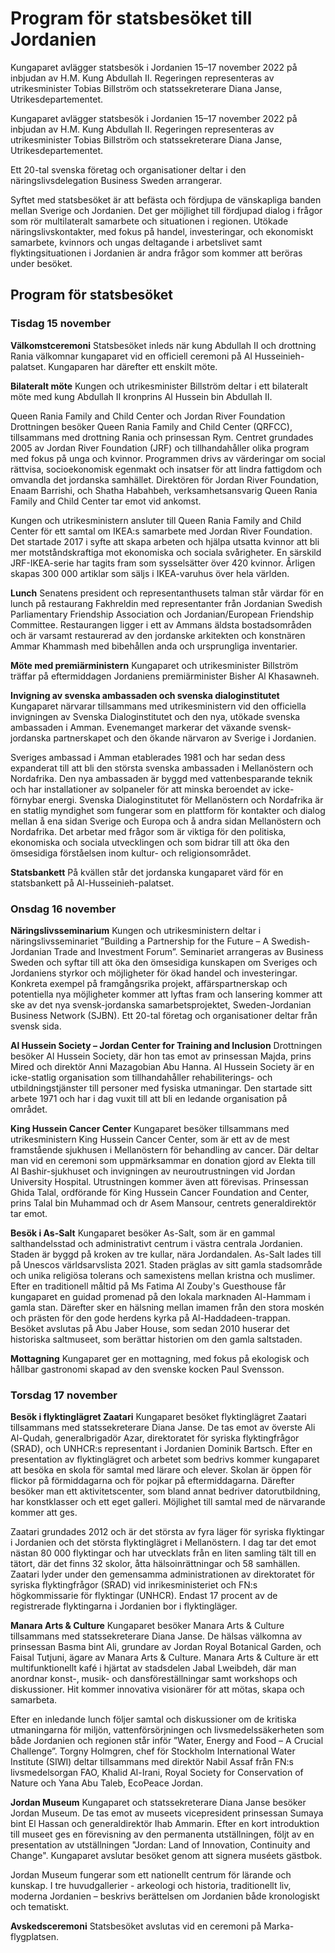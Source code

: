 # Program för statsbesöket till Jordanien

Kungaparet avlägger statsbesök i Jordanien 15–17 november 2022 på inbjudan av H.M. Kung Abdullah II. Regeringen representeras av utrikesminister Tobias Billström och statssekreterare Diana Janse, Utrikesdepartementet.

Kungaparet avlägger statsbesök i Jordanien 15–17 november 2022 på inbjudan av H.M. Kung Abdullah II. Regeringen representeras av utrikesminister Tobias Billström och statssekreterare Diana Janse, Utrikesdepartementet.

Ett 20-tal svenska företag och organisationer deltar i den näringslivsdelegation Business Sweden arrangerar.

Syftet med statsbesöket är att befästa och fördjupa de vänskapliga banden mellan Sverige och Jordanien. Det ger möjlighet till fördjupad dialog i frågor som rör multilateralt samarbete och situationen i regionen. Utökade näringslivskontakter, med fokus på handel, investeringar, och ekonomiskt samarbete, kvinnors och ungas deltagande i arbetslivet samt flyktingsituationen i Jordanien är andra frågor som kommer att beröras under besöket.

## Program för statsbesöket

### Tisdag 15 november

**Välkomstceremoni**
Statsbesöket inleds när kung Abdullah II och drottning Rania välkomnar kungaparet vid en officiell ceremoni på Al Husseinieh-palatset. Kungaparen har därefter ett enskilt möte.

**Bilateralt möte**
Kungen och utrikesminister Billström deltar i ett bilateralt möte med kung Abdullah II kronprins Al Hussein bin Abdullah II.

Queen Rania Family and Child Center och Jordan River Foundation
Drottningen besöker Queen Rania Family and Child Center (QRFCC), tillsammans med drottning Rania och prinsessan Rym. Centret grundades 2005 av Jordan River Foundation (JRF) och tillhandahåller olika program med fokus på unga och kvinnor. Programmen drivs av värderingar om social rättvisa, socioekonomisk egenmakt och insatser för att lindra fattigdom och omvandla det jordanska samhället. Direktören för Jordan River Foundation,  Enaam Barrishi, och Shatha Habahbeh, verksamhetsansvarig Queen Rania Family and Child Center tar emot vid ankomst.

Kungen och utrikesministern ansluter till Queen Rania Family and Child Center för ett samtal om IKEA:s samarbete med Jordan River Foundation. Det startade 2017 i syfte att skapa arbeten och hjälpa utsatta kvinnor att bli mer motståndskraftiga mot ekonomiska och sociala svårigheter. En särskild JRF-IKEA-serie har tagits fram som sysselsätter över 420 kvinnor. Årligen skapas 300 000 artiklar som säljs i IKEA-varuhus över hela världen.

**Lunch**
Senatens president och representanthusets talman står värdar för en lunch på restaurang Fakhreldin med representanter från Jordanian Swedish Parliamentary Friendship Association och Jordanian/European Friendship Committee. Restaurangen ligger i ett av Ammans äldsta bostadsområden och är varsamt restaurerad av den jordanske arkitekten och konstnären Ammar Khammash med bibehållen anda och ursprungliga inventarier.

**Möte med premiärministern**
Kungaparet och utrikesminister Billström träffar på eftermiddagen Jordaniens premiärminister Bisher Al Khasawneh.

**Invigning av svenska ambassaden och svenska dialoginstitutet**
Kungaparet närvarar tillsammans med utrikesministern vid den officiella invigningen av Svenska Dialoginstitutet och den nya, utökade svenska ambassaden i Amman. Evenemanget markerar det växande svensk-jordanska partnerskapet och den ökande närvaron av Sverige i Jordanien.

Sveriges ambassad i Amman etablerades 1981 och har sedan dess expanderat till att bli den största svenska ambassaden i Mellanöstern och Nordafrika. Den nya ambassaden är byggd med vattenbesparande teknik och har installationer av solpaneler för att minska beroendet av icke-förnybar energi. Svenska Dialoginstitutet för Mellanöstern och Nordafrika är en statlig myndighet som fungerar som en plattform för kontakter och dialog mellan å ena sidan Sverige och Europa och å andra sidan Mellanöstern och Nordafrika. Det arbetar med frågor som är viktiga för den politiska, ekonomiska och sociala utvecklingen och som bidrar till att öka den ömsesidiga förståelsen inom kultur- och religionsområdet.

**Statsbankett**
På kvällen står det jordanska kungaparet värd för en statsbankett på Al-Husseinieh-palatset.

### Onsdag 16 november

**Näringslivsseminarium**
Kungen och utrikesministern deltar i näringslivsseminariet ”Building a Partnership for the Future – A Swedish-Jordanian Trade and Investment Forum”. Seminariet arrangeras av Business Sweden och syftar till att öka den ömsesidiga kunskapen om Sveriges och Jordaniens styrkor och möjligheter för ökad handel och investeringar. Konkreta exempel på framgångsrika projekt, affärspartnerskap och potentiella nya möjligheter kommer att lyftas fram och lansering kommer att ske av det nya svensk-jordanska samarbetsprojektet, Sweden-Jordanian Business Network (SJBN). Ett 20-tal företag och organisationer deltar från svensk sida.

**Al Hussein Society – Jordan Center for Training and Inclusion**
Drottningen besöker Al Hussein Society, där hon tas emot av prinsessan Majda, prins Mired och direktör Anni Mazagobian Abu Hanna. Al Hussein Society är en icke-statlig organisation som tillhandahåller rehabiliterings- och utbildningstjänster till personer med fysiska utmaningar. Den startade sitt arbete 1971 och har i dag vuxit till att bli en ledande organisation på området.

**King Hussein Cancer Center**
Kungaparet besöker tillsammans med utrikesministern King Hussein Cancer Center, som är ett av de mest framstående sjukhusen i Mellanöstern för behandling av cancer. Där deltar man vid en ceremoni som uppmärksammar en donation gjord av Elekta till Al Bashir-sjukhuset och invigningen av neuroutrustningen vid Jordan University Hospital. Utrustningen kommer även att förevisas. Prinsessan Ghida Talal, ordförande för King Hussein Cancer Foundation and Center, prins Talal bin Muhammad och dr Asem Mansour, centrets generaldirektör tar emot.

**Besök i As-Salt**
Kungaparet besöker As-Salt, som är en gammal salthandelsstad och administrativt centrum i västra centrala Jordanien. Staden är byggd på kroken av tre kullar, nära Jordandalen. As-Salt lades till på Unescos världsarvslista 2021. Staden präglas av sitt gamla stadsområde och unika religiösa tolerans och samexistens mellan kristna och muslimer. Efter en traditionell måltid på Ms Fatima Al Zouby's Guesthouse får kungaparet en guidad promenad på den lokala marknaden Al-Hammam i gamla stan. Därefter sker en hälsning mellan imamen från den stora moskén och prästen för den gode herdens kyrka på Al-Haddadeen-trappan. Besöket avslutas på Abu Jaber House, som sedan 2010 huserar det historiska saltmuseet, som berättar historien om den gamla saltstaden.

**Mottagning**
Kungaparet ger en mottagning, med fokus på ekologisk och hållbar gastronomi skapad av den svenske kocken Paul Svensson.

### Torsdag 17 november

**Besök i flyktinglägret Zaatari**
Kungaparet besöket flyktinglägret Zaatari tillsammans med statssekreterare Diana Janse. De tas emot av överste Ali Al-Qudah, generalbrigadör Azar, direktoratet för syriska flyktingfrågor (SRAD), och UNHCR:s representant i Jordanien Dominik Bartsch. Efter en presentation av flyktinglägret och arbetet som bedrivs kommer kungaparet att besöka en skola för samtal med lärare och elever. Skolan är öppen för flickor på förmiddagarna och för pojkar på eftermiddagarna. Därefter besöker man ett aktivitetscenter, som bland annat bedriver datorutbildning, har konstklasser och ett eget galleri. Möjlighet till samtal med de närvarande kommer att ges.

Zaatari grundades 2012 och är det största av fyra läger för syriska flyktingar i Jordanien och det största flyktinglägret i Mellanöstern. I dag tar det emot nästan 80 000 flyktingar och har utvecklats från en liten samling tält till en tätort, där det finns 32 skolor, åtta hälsoinrättningar och 58 samhällen. Zaatari lyder under den gemensamma administrationen av direktoratet för syriska flyktingfrågor (SRAD) vid inrikesministeriet och FN:s högkommissarie för flyktingar (UNHCR). Endast 17 procent av de registrerade flyktingarna i Jordanien bor i flyktingläger.

**Manara Arts & Culture**
Kungaparet besöker Manara Arts & Culture tillsammans med statssekreterare Diana Janse. De hälsas välkomna av prinsessan Basma bint Ali, grundare av Jordan Royal Botanical Garden, och Faisal Tutjuni, ägare av Manara Arts & Culture. Manara Arts & Culture är ett multifunktionellt kafé i hjärtat av stadsdelen Jabal Lweibdeh, där man anordnar konst-, musik- och dansföreställningar samt workshops och diskussioner. Hit kommer innovativa visionärer för att mötas, skapa och samarbeta.

Efter en inledande lunch följer samtal och diskussioner om de kritiska utmaningarna för miljön, vattenförsörjningen och livsmedelssäkerheten som både Jordanien och regionen står inför ”Water, Energy and Food – A Crucial Challenge”. Torgny Holmgren, chef för Stockholm International Water Institute (SIWI) deltar tillsammans med direktör Nabil Assaf från FN:s livsmedelsorgan FAO, Khalid Al-Irani, Royal Society for Conservation of Nature och Yana Abu Taleb, EcoPeace Jordan.

**Jordan Museum**
Kungaparet och statssekreterare Diana Janse besöker Jordan Museum. De tas emot av museets vicepresident prinsessan Sumaya bint El Hassan och generaldirektör Ihab Ammarin. Efter en kort introduktion till museet ges en förevisning av den permanenta utställningen, följt av en presentation av utställningen "Jordan: Land of Innovation, Continuity and Change". Kungaparet avslutar besöket genom att signera muséets gästbok.

Jordan Museum fungerar som ett nationellt centrum för lärande och kunskap. I tre huvudgallerier - arkeologi och historia, traditionellt liv, moderna Jordanien – beskrivs berättelsen om Jordanien både kronologiskt och tematiskt.

**Avskedsceremoni**
Statsbesöket avslutas vid en ceremoni på Marka-flygplatsen.
